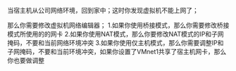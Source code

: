 当宿主机从公司网络环境，回到家中；这时你发现虚拟机不能上网了；

那么你需要修改虚拟机网络编辑器；
1.如果你使用桥接模式，那么你需要修改桥接模式所使用的的网卡
2.如果你使用NAT模式，那么你要修改NAT模式的IP和子网掩码，不要和当前网络环境冲突
3.如果你使用仅主机模式，那么你需要调整IP和子网掩码，不要和当前环境冲突，如果你设置了VMnet1共享了宿主机网卡，那么你也要做调整